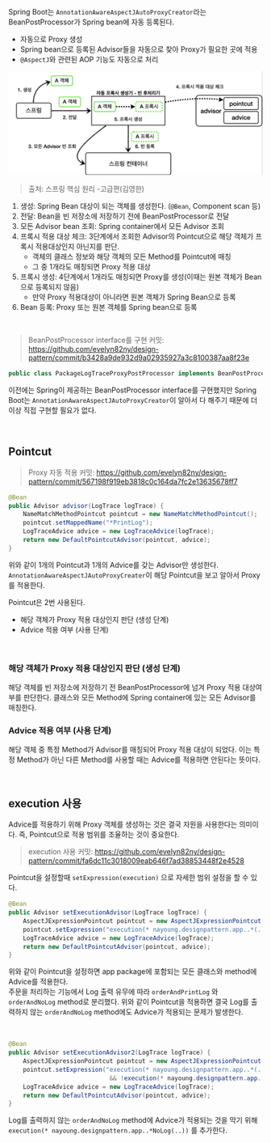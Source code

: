 Spring Boot는 ```AnnotationAwareAspectJAutoProxyCreator```라는 BeanPostProcessor가 Spring bean에 자동 등록된다.

- 자동으로 Proxy 생성
- Spring bean으로 등록된 Advisor들을 자동으로 찾아 Proxy가 필요한 곳에 적용
- ```@AspectJ```와 관련된 AOP 기능도 자동으로 처리

![png](/Server/_img/BeanPostProcessor/BeanPostProcessor(3).png)

> 출처: 스프링 핵심 원리 -고급편(김영한)


1. 생성: Spring Bean 대상이 되는 객체를 생성한다. (```@Bean```, Component scan 등)
2. 전달: Bean을 빈 저장소에 저장하기 전에 BeanPostProcessor로 전달
3. 모든 Advisor bean 조회: Spring container에서 모든 Advisor 조회
4. 프록시 적용 대상 체크: 3단계에서 조회한 Advisor의 Pointcut으로 해당 객체가 프록시 적용대상인지 아닌지를 판단.
    * 객체의 클래스 정보와 해당 객체의 모든 Method를 Pointcut에 매칭
    * 그 중 1개라도 매칭되면 Proxy 적용 대상
5. 프록시 생성: 4단계에서 1개라도 매칭되면 Proxy를 생성(이때는 원본 객체가 Bean으로 등록되지 않음)
    * 만약 Proxy 적용대상이 아니라면 원본 객체가 Spring Bean으로 등록
6. Bean 등록: Proxy 또는 원본 객체를 Spring bean으로 등록

<br>

> BeanPostProcessor interface를 구현 커밋: https://github.com/evelyn82ny/design-pattern/commit/b3428a9de932d9a02935927a3c8100387aa8f23e

```java
public class PackageLogTraceProxyPostProcessor implements BeanPostProcessor {...}
```
이전에는 Spring이 제공하는 BeanPostProcessor interface를 구현했지만 Spring Boot는 ```AnnotationAwareAspectJAutoProxyCreator```이 알아서 다 해주기 때문에 더 이상 직접 구현할 필요가 없다.

<br>

## Pointcut

> Proxy 자동 적용 커밋: https://github.com/evelyn82ny/design-pattern/commit/567198f919eb3818c0c164da7fc2e13635678ff7

```java
@Bean
public Advisor advisor(LogTrace logTrace) {
	NameMatchMethodPointcut pointcut = new NameMatchMethodPointcut();
    pointcut.setMappedName("*PrintLog");
    LogTraceAdvice advice = new LogTraceAdvice(logTrace);
    return new DefaultPointcutAdvisor(pointcut, advice);
}
```
위와 같이 1개의 Pointcut과 1개의 Advice를 갖는 Advisor만 생성한다.
```AnnotationAwareAspectJAutoProxyCreater```이 해당 Pointcut을 보고 알아서 Proxy를 적용한다.
<br>

Pointcut은 2번 사용된다.

- 해당 객체가 Proxy 적용 대상인지 판단 (생성 단계)
- Advice 적용 여부 (사용 단계)

<br>

### 해당 객체가 Proxy 적용 대상인지 판단 (생성 단계)

해당 객체를 빈 저장소에 저장하기 전 BeanPostProcessor에 넘겨 Proxy 적용 대상여부를 판단한다.
클래스와 모든 Method에 Spring container에 있는 모든 Advisor를 매칭한다.
<br>

### Advice 적용 여부 (사용 단계)

해당 객체 중 특정 Method가 Advisor를 매칭되어 Proxy 적용 대상이 되었다. 
이는 특정 Method가 아닌 다른 Method를 사용할 때는 Advice를 적용하면 안된다는 뜻이다.

<br>

## execution 사용

Advice를 적용하기 위해 Proxy 객체를 생성하는 것은 결국 자원을 사용한다는 의미이다. 
즉, Pointcut으로 적용 범위를 조율하는 것이 중요한다.

> execution 사용 커밋: https://github.com/evelyn82ny/design-pattern/commit/fa6dc11c3018009eab646f7ad38853448f2e4528

Pointcut을 설정할때 ```setExpression(execution)``` 으로 자세한 범위 설정을 할 수 있다.

```java
@Bean
public Advisor setExecutionAdvisor(LogTrace logTrace) {
	AspectJExpressionPointcut pointcut = new AspectJExpressionPointcut();
    pointcut.setExpression("execution(* nayoung.designpattern.app..*(..))");
    LogTraceAdvice advice = new LogTraceAdvice(logTrace);
    return new DefaultPointcutAdvisor(pointcut, advice);
}
```
위와 같이 Pointcut을 설정하면 app package에 포함되는 모든 클래스와 method에 Advice를 적용한다.
<br>
주문을 처리하는 기능에서 Log 출력 유무에 따라 ```orderAndPrintLog``` 와 ```orderAndNoLog``` method로 분리했다. 
위와 같이 Pointcut을 적용하면 결국 Log를 출력하지 않는 ```orderAndNoLog``` method에도 Advice가 적용되는 문제가 발생한다.

<br>

```java
@Bean
public Advisor setExecutionAdvisor2(LogTrace logTrace) {
	AspectJExpressionPointcut pointcut = new AspectJExpressionPointcut();
    pointcut.setExpression("execution(* nayoung.designpattern.app..*(..)) 
    						&& !execution(* nayoung.designpattern.app..*NoLog(..))");
    LogTraceAdvice advice = new LogTraceAdvice(logTrace);
    return new DefaultPointcutAdvisor(pointcut, advice);
}
```
Log를 출력하지 않는 ```orderAndNoLog``` method에 Advice가 적용되는 것을 막기 위해 ```execution(* nayoung.designpattern.app..*NoLog(..))``` 를 추가한다.